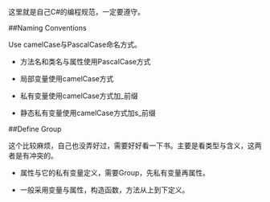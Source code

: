 ﻿这里就是自己C#的编程规范，一定要遵守。

##Naming Conventions

Use camelCase与PascalCase命名方式。

* 方法名和类名与属性使用PascalCase方式

* 局部变量使用camelCase方式

* 私有变量使用camelCase方式加_前缀

* 静态私有变量使用camelCase方式加s_前缀

##Define Group

这个比较麻烦，自己也没弄好过，需要好好看一下书。主要是看类型与含义，这两者是有冲突的。

* 属性与它的私有变量定义，需要Group，先私有变量再属性。

* 一般采用变量与属性，构造函数，方法从上到下定义。


